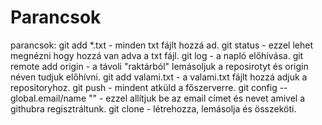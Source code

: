 # Parancsok
parancsok:
git add *.txt - minden txt fájlt hozzá ad.
git status - ezzel lehet megnézni hogy hozzá van adva a txt fájl.
git log - a napló előhívása.
git remote add origin - a távoli "raktárból" lemásoljuk a reposirotyt és origin néven tudjuk előhívni.
git add valami.txt - a valami.txt fájlt hozzá adjuk a repositoryhoz.
git push - mindent atküld a főszerverre.
git config --global.email/name "" - ezzel allítjuk be az email címet és nevet amivel a githubra regisztráltunk.
git clone - létrehozza, lemásolja és összeköti.

